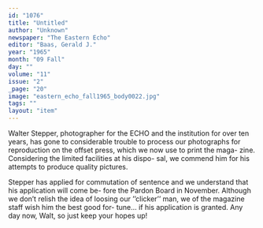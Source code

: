 ```yaml
---
id: "1076"
title: "Untitled"
author: "Unknown"
newspaper: "The Eastern Echo"
editor: "Baas, Gerald J."
year: "1965"
month: "09 Fall"
day: ""
volume: "11"
issue: "2"
_page: "20"
image: "eastern_echo_fall1965_body0022.jpg"
tags: ""
layout: "item"
---
```

Walter Stepper, photographer for the ECHO and the
institution for over ten years, has gone to considerable
trouble to process our photographs for reproduction on
the offset press, which we now use to print the maga-
zine. Considering the limited facilities at his dispo-
sal, we commend him for his attempts to produce
quality pictures.

Stepper has applied for commutation of sentence
and we understand that his application will come be-
fore the Pardon Board in November. Although we
don’t relish the idea of loosing our ’’clicker’’ man,
we of the magazine staff wish him the best good for-
tune... if his application is granted. Any day now,
Walt, so just keep your hopes up!
